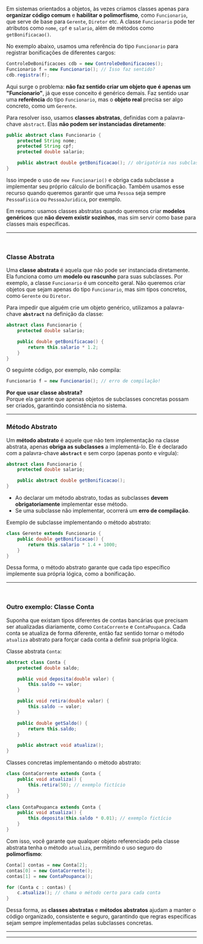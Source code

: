 Em sistemas orientados a objetos, às vezes criamos classes apenas para **organizar código comum** e **habilitar o polimorfismo**, como `Funcionario`, que serve de base para `Gerente`, `Diretor` etc. A classe `Funcionario` pode ter atributos como `nome`, `cpf` e `salario`, além de métodos como `getBonificacao()`.

No exemplo abaixo, usamos uma referência do tipo `Funcionario` para registrar bonificações de diferentes cargos:

```java
ControleDeBonificacoes cdb = new ControleDeBonificacoes();
Funcionario f = new Funcionario(); // Isso faz sentido?
cdb.registra(f);
```

Aqui surge o problema: **não faz sentido criar um objeto que é apenas um "Funcionario"**, já que esse conceito é genérico demais. Faz sentido usar uma **referência** do tipo `Funcionario`, mas o **objeto real** precisa ser algo concreto, como um `Gerente`.

Para resolver isso, usamos **classes abstratas**, definidas com a palavra-chave `abstract`. Elas **não podem ser instanciadas diretamente**:

```java
public abstract class Funcionario {
    protected String nome;
    protected String cpf;
    protected double salario;

    public abstract double getBonificacao(); // obrigatória nas subclasses
}
```

Isso impede o uso de `new Funcionario()` e obriga cada subclasse a implementar seu próprio cálculo de bonificação. Também usamos esse recurso quando queremos garantir que uma `Pessoa` seja sempre `PessoaFisica` ou `PessoaJuridica`, por exemplo.

Em resumo: usamos classes abstratas quando queremos criar **modelos genéricos** que **não devem existir sozinhos**, mas sim servir como base para classes mais específicas.

---

<br>

### **Classe Abstrata**

Uma **classe abstrata** é aquela que não pode ser instanciada diretamente. Ela funciona como um **modelo ou rascunho** para suas subclasses. Por exemplo, a classe `Funcionario` é um conceito geral. Não queremos criar objetos que sejam apenas do tipo `Funcionario`, mas sim tipos concretos, como `Gerente` ou `Diretor`.

Para impedir que alguém crie um objeto genérico, utilizamos a palavra-chave **`abstract`** na definição da classe:

```java
abstract class Funcionario {
    protected double salario;

    public double getBonificacao() {
        return this.salario * 1.2;
    }
}
```

O seguinte código, por exemplo, não compila:

```java
Funcionario f = new Funcionario(); // erro de compilação!
```

**Por que usar classe abstrata?**  
Porque ela garante que apenas objetos de subclasses concretas possam ser criados, garantindo consistência no sistema.

---

### **Método Abstrato**

Um **método abstrato** é aquele que não tem implementação na classe abstrata, apenas **obriga as subclasses** a implementá-lo. Ele é declarado com a palavra-chave **`abstract`** e sem corpo (apenas ponto e vírgula):

```java
abstract class Funcionario {
    protected double salario;

    public abstract double getBonificacao();
}
```

- Ao declarar um método abstrato, todas as subclasses **devem obrigatoriamente** implementar esse método.
- Se uma subclasse não implementar, ocorrerá um **erro de compilação**.

Exemplo de subclasse implementando o método abstrato:

```java
class Gerente extends Funcionario {
    public double getBonificacao() {
        return this.salario * 1.4 + 1000;
    }
}
```

Dessa forma, o método abstrato garante que cada tipo específico implemente sua própria lógica, como a bonificação.

---

<br>

### **Outro exemplo: Classe Conta**

Suponha que existam tipos diferentes de contas bancárias que precisam ser atualizadas diariamente, como `ContaCorrente` e `ContaPoupanca`. Cada conta se atualiza de forma diferente, então faz sentido tornar o método `atualiza` abstrato para forçar cada conta a definir sua própria lógica.

Classe abstrata `Conta`:

```java
abstract class Conta {
    protected double saldo;

    public void deposita(double valor) {
        this.saldo += valor;
    }

    public void retira(double valor) {
        this.saldo -= valor;
    }

    public double getSaldo() {
        return this.saldo;
    }

    public abstract void atualiza();
}
```

Classes concretas implementando o método abstrato:

```java
class ContaCorrente extends Conta {
    public void atualiza() {
        this.retira(50); // exemplo fictício
    }
}

class ContaPoupanca extends Conta {
    public void atualiza() {
        this.deposita(this.saldo * 0.01); // exemplo fictício
    }
}
```

Com isso, você garante que qualquer objeto referenciado pela classe abstrata tenha o método `atualiza`, permitindo o uso seguro do **polimorfismo**:

```java
Conta[] contas = new Conta[2];
contas[0] = new ContaCorrente();
contas[1] = new ContaPoupanca();

for (Conta c : contas) {
    c.atualiza(); // chama o método certo para cada conta
}
```

Dessa forma, as **classes abstratas** e **métodos abstratos** ajudam a manter o código organizado, consistente e seguro, garantindo que regras específicas sejam sempre implementadas pelas subclasses concretas.

---

---



